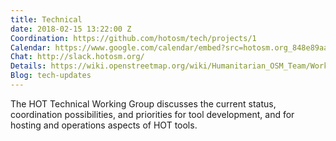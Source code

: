 ```yaml
---
title: Technical
date: 2018-02-15 13:22:00 Z
Coordination: https://github.com/hotosm/tech/projects/1
Calendar: https://www.google.com/calendar/embed?src=hotosm.org_848e89aaiab04ag94d23rqn558%40group.calendar.google.com
Chat: http://slack.hotosm.org/
Details: https://wiki.openstreetmap.org/wiki/Humanitarian_OSM_Team/Working_groups/Technical
Blog: tech-updates
---
```


The HOT Technical Working Group discusses the current status, coordination possibilities, and priorities for tool development, and for hosting and operations aspects of HOT tools.
